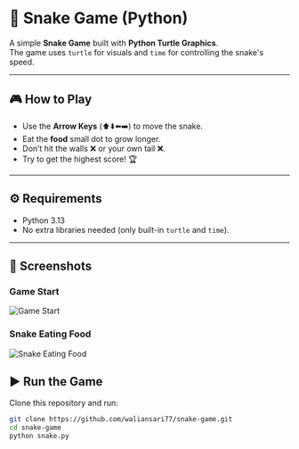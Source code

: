# 🐍 Snake Game (Python)

A simple **Snake Game** built with **Python Turtle Graphics**.  
The game uses `turtle` for visuals and `time` for controlling the snake's speed.  

---

## 🎮 How to Play
- Use the **Arrow Keys** (⬆️⬇️⬅️➡️) to move the snake.  
- Eat the **food** small dot to grow longer.  
- Don’t hit the walls ❌ or your own tail ❌.  
- Try to get the highest score! 🏆  

---

## ⚙️ Requirements
- Python 3.13  
- No extra libraries needed (only built-in `turtle` and `time`).

---
## 📸 Screenshots

### Game Start
![Game Start](.png)

### Snake Eating Food
![Snake Eating Food](2.png)

## ▶️ Run the Game
Clone this repository and run:

```bash
git clone https://github.com/waliansari77/snake-game.git
cd snake-game
python snake.py
